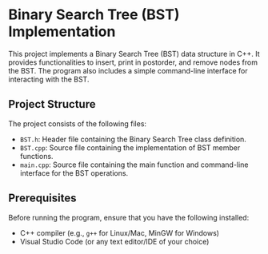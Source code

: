 # Binary Search Tree (BST) Implementation

This project implements a Binary Search Tree (BST) data structure in C++. It provides functionalities to insert, print in postorder, and remove nodes from the BST. The program also includes a simple command-line interface for interacting with the BST.

## Project Structure

The project consists of the following files:

- `BST.h`: Header file containing the Binary Search Tree class definition.
- `BST.cpp`: Source file containing the implementation of BST member functions.
- `main.cpp`: Source file containing the main function and command-line interface for the BST operations.

## Prerequisites

Before running the program, ensure that you have the following installed:

- C++ compiler (e.g., `g++` for Linux/Mac, MinGW for Windows)
- Visual Studio Code (or any text editor/IDE of your choice)


